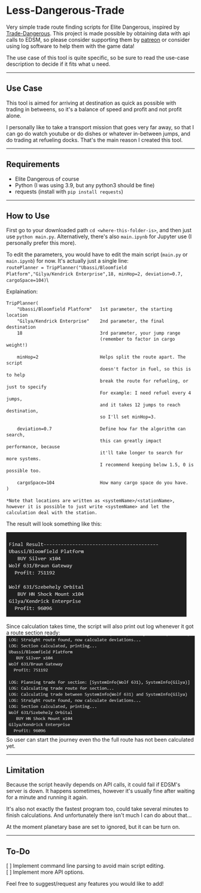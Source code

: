 # Less-Dangerous-Trade
Very simple trade route finding scripts for Elite Dangerous, inspired by [Trade-Dangerous](https://github.com/eyeonus/Trade-Dangerous). This project is made possible by obtaining data with api calls to EDSM, so please consider supporting them by [patreon](https://www.patreon.com/EDSM) or consider using log software to help them with the game data!

The use case of this tool is quite specific, so be sure to read the use-case description to decide if it fits what u need.

---

## Use Case
This tool is aimed for arriving at destination as quick as possible with trading in betweens, so it's a balance of speed and profit and not profit alone.

I personally like to take a transport mission that goes very far away, so that I can go do watch youtube or do dishes or whatever in-between jumps, and do trading at refueling docks. That's the main reason I created this tool.

---

## Requirements
- Elite Dangerous of course
- Python (I was using 3.9, but any python3 should be fine)
- requests (install with `pip install requests`)

---

## How to Use
First go to your downloaded path `cd <where-this-folder-is>`, and then just use `python main.py`. Alternatively, there's also `main.ipynb` for Jupyter use (I personally prefer this more).

To edit the parameters, you would have to edit the main script (`main.py` or `main.ipynb`) for now. It's actually just a single line: \
`routePlanner = TripPlanner("Ubassi/Bloomfield Platform","Gilya/Kendrick Enterprise",18, minHop=2, deviation=0.7, cargoSpace=104)`\

Explaination:
```
TripPlanner(
    "Ubassi/Bloomfield Platform"   1st parameter, the starting location
    "Gilya/Kendrick Enterprise"    2nd parameter, the final destination
    18                             3rd parameter, your jump range
                                   (remember to factor in cargo weight!)

    minHop=2                       Helps split the route apart. The script
                                   doesn't factor in fuel, so this is to help
                                   break the route for refueling, or just to specify 
                                   For example: I need refuel every 4 jumps,
                                   and it takes 12 jumps to reach destination, 
                                   so I'll set minHop=3.

    deviation=0.7                  Define how far the algorithm can search,
                                   this can greatly impact performance, because
                                   it'll take longer to search for more systems.
                                   I recommend keeping below 1.5, 0 is possible too.

    cargoSpace=104                 How many cargo space do you have.
)

*Note that locations are written as <systemName>/<stationName>, however it is possible to just write <systemName> and let the calculation deal with the station.
```

The result will look something like this:

![result](/git_page/result.png "result looks like this")

Since calculation takes time, the script will also print out log whenever it got a route section ready:
![log](/git_page/log.png "log")\
So user can start the journey even tho the full route has not been calculated yet.

---

## Limitation
Because the script heavily depends on API calls, it could fail if EDSM's server is down. It happens sometimes, however it's usually fine after waiting for a minute and running it again.

It's also not exactly the fastest program too, could take several minutes to finish calculations. And unfortunately there isn't much I can do about that...

At the moment planetary base are set to ignored, but it can be turn on.

---

## To-Do
[ ] Implement command line parsing to avoid main script editing.\
[ ] Implement more API options.

Feel free to suggest/request any features you would like to add!